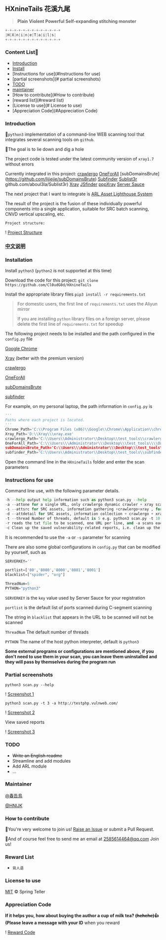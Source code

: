 
## HXnineTails 花溪九尾

> **Plain** **Violent** **Powerful** **Self-expanding stitching monster**

```python
+-+-+-+-+-+-+-+-+-+-+-+-+
|H|X|n|i|n|e|T|a|i|l|s|
+-+-+-+-+-+-+-+-+-+-+-+-+
```

### Content List🚀

- [Introduction](#Introduction)
- [Install](#Install)
- [Instructions for use](#Instructions for use)
- [partial screenshots](# partial screenshots)
- [TODO](#TODO)
- [maintainer](#maintainer)
- [How to contribute](#How to contribute)
- [reward list](#reward list)
- [License to use](# License to use)
- [Appreciation Code](#Appreciation Code)



### Introduction

:paw_prints:`python3` implementation of a command-line WEB scanning tool that integrates several scanning tools on `github`.

:trident:The goal is to lie down and dig a hole

The project code is tested under the latest community version of `xray1.7` without errors

Currently integrated in this project: [crawlergo](https://github.com/0Kee-Team/crawlergo) [OneForAll](https://github.com/shmilylty/OneForAll) [subDomainsBrute] (https://github.com/lijiejie/subDomainsBrute) [Subfinder](https://github.com/projectdiscovery/subfinder) [Sublist3r](https://) github.com/aboul3la/Sublist3r) [Xray](https://github.com/chaitin/xray) [JSfinder](https://github.com/Threezh1/JSFinder) [pppXray]( https://github.com/Cl0udG0d/pppXray) [Server Sauce](http://sc.ftqq.com/3.version)

The next project that I want to integrate is [ARL Asset Lighthouse System](https://github.com/TophantTechnology/ARL)

The result of the project is the fusion of these individually powerful components into a single application, suitable for SRC batch scanning, CNVD vertical upscaling, etc.

`Project structure: `

! [Project Structure](https://github.com/Cl0udG0d/HXnineTails/blob/main/images/Architecture.png)

### [中文说明](https://github.com/Cl0udG0d/HXnineTails)

### Installation

Install `python3` (`python2` is not supported at this time)

Download the code for this project: `git clone https://github.com/Cl0udG0d/HXnineTails`

Install the appropriate library files `pip3 install -r requirements.txt` 

> For domestic users, the first line of `requirements.txt` uses the Aliyun mirror
>
> If you are installing `python` library files on a foreign server, please delete the first line of `requirements.txt` for speedup

The following project needs to be installed and the path configured in the `config.py` file

[Google Chrome](https://www.google.com/intl/zh-CN/chrome/)

[Xray](https://github.com/chaitin/xray/releases) (better with the premium version)

[crawlergo](https://github.com/0Kee-Team/crawlergo/releases)

[OneForAll](https://github.com/shmilylty/OneForAll/releases)

[subDomainsBrute](https://github.com/lijiejie/subDomainsBrute)

[subfinder](https://github.com/projectdiscovery/subfinder/releases)



For example, on my personal laptop, the path information in `config.py` is

```python
'''
Paths where each project is located.
'''
Chrome_Path='C:\\Program Files (x86)\\Google\\Chrome\\Application\\chrome.exe'
Xray_Path='D:\\Xray\\\xray.exe'
crawlergo_Path='C:\\Users\\Administrator\\Desktop\\test_tools\\crawlergo.exe'
OneForAll_Path='C:\\\Users\\\Administrator\\\Desktop\\\test_tools\\\\OneForAll-master\'
subDomainsBrute_Path='C:\\Users\\\Administrator\\\Desktop\\\test_tools\\\\\subDomainsBrute-master\'
subfinder_Path='C:\\Users\\Administrator\\Desktop\\test_tools\\subfinder\\'
```

Open the command line in the `HXnineTails` folder and enter the scan parameters



### Instructions for use

Command line use, with the following parameter details.

```python
-h --help output help information such as python3 scan.py --help
-a --attone for a single URL, only crawlergo dynamic crawler + xray scan For example Baidu official website python3 scan.py -a https://www.baidu.com
-s --attsrc for SRC assets, information gathering +crawlergo+xray , for example Baidu SRC python3 scan.py -s baidu.com
-d --attdetail for SRC assets, information collection + crawlergo + xray + C segment information collection + js sensitive information collection , for example Baidu SRC input python3 scan.py -d baidu.com
-t --thread Number of threads, default is 5 e.g. python3 scan.py -t 10 -a http://testphp.vulnweb.com/ 
-r reads the txt file to be scanned, one URL per line, and -a scans each URL taken out, e.g. python3 scan.py -t 10 -r target.txt
-c Clean up the saved vulnerability-related reports, i.e. clean up the files in the save folder
```

It is recommended to use the `-a` or `-s` parameter for scanning

There are also some global configurations in `config.py` that can be modified by yourself, such as

```python
SERVERKEY=''

portlist=['80','8080','8000','8081','8001']
blacklist=["spider", "org"]

ThreadNum=5
PYTHON="python3"
```

`SERVERKEY` is the `key` value used by Server Sauce for your registration

`portlist` is the default list of ports scanned during C-segment scanning

The string in `blacklist` that appears in the URL to be scanned will not be scanned

`ThreadNum` The default number of threads

`PYTHON` The name of the host python interpreter, default is `python3`



**Some external programs or configurations are mentioned above, if you don't need to use them in your scan, you can leave them uninstalled and they will pass by themselves during the program run**

### Partial screenshots

```shell
python3 scan.py --help
```

! [Screenshot 1](https://github.com/Cl0udG0d/HXnineTails/blob/main/images/1.png)

```shell
python3 scan.py -t 3 -a http://testphp.vulnweb.com/
```

! [Screenshot 2](https://github.com/Cl0udG0d/HXnineTails/blob/main/images/2.png)

View saved reports

! [Screenshot 3](https://github.com/Cl0udG0d/HXnineTails/blob/main/images/3.png)



### TODO

+ ~~Write an English readme~~
+ Streamline and add modules
+ Add ARL module
+ ...



### Maintainer

[@春告鳥](https://github.com/Cl0udG0d)

[@HNIJK](https://github.com/HNIJK)




### How to contribute

:beer:You're very welcome to join us! [Raise an Issue](https://github.com/Cl0udG0d/HXnineTails/issues/new) or submit a Pull Request.

:beers:And of course feel free to send me an email at 2585614464@qq.com Join us!



### Reward List

+ `背人语` 



### License to use

[MIT](LICENSE) © Spring Teller



### Appreciation Code

**If it helps you, how about buying the author a cup of milk tea? ~~(hehehe)~~:+1: (Please leave a message with your ID** when you reward

! [Reward Code](https://github.com/Cl0udG0d/HXnineTails/blob/main/images/Praise.png)
